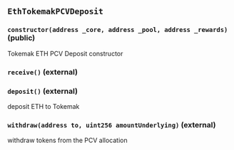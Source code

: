 ## `EthTokemakPCVDeposit`






### `constructor(address _core, address _pool, address _rewards)` (public)

Tokemak ETH PCV Deposit constructor




### `receive()` (external)





### `deposit()` (external)

deposit ETH to Tokemak



### `withdraw(address to, uint256 amountUnderlying)` (external)

withdraw tokens from the PCV allocation







